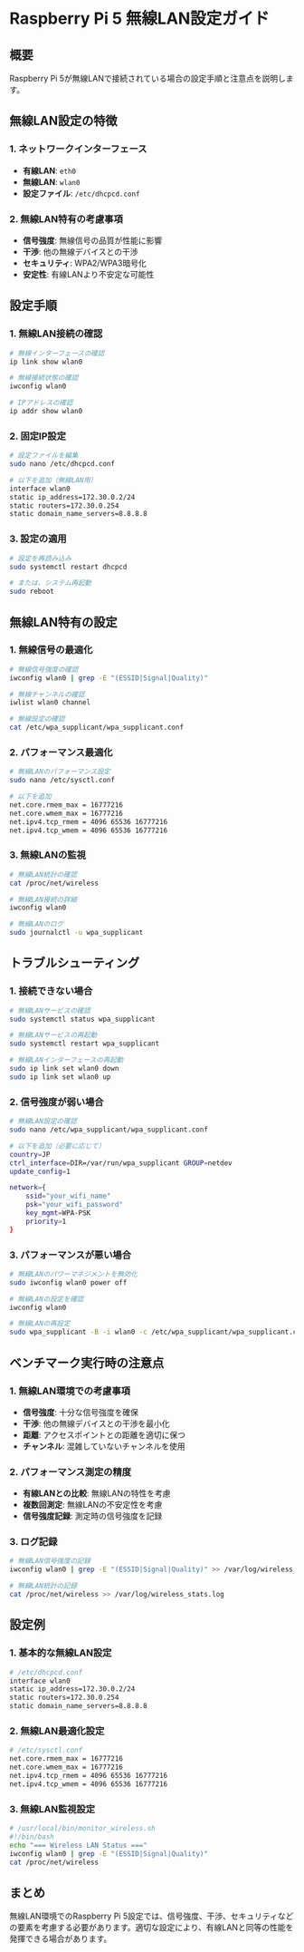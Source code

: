 # Raspberry Pi 5 無線LAN設定ガイド

## 概要

Raspberry Pi 5が無線LANで接続されている場合の設定手順と注意点を説明します。

## 無線LAN設定の特徴

### 1. ネットワークインターフェース
- **有線LAN**: `eth0`
- **無線LAN**: `wlan0`
- **設定ファイル**: `/etc/dhcpcd.conf`

### 2. 無線LAN特有の考慮事項
- **信号強度**: 無線信号の品質が性能に影響
- **干渉**: 他の無線デバイスとの干渉
- **セキュリティ**: WPA2/WPA3暗号化
- **安定性**: 有線LANより不安定な可能性

## 設定手順

### 1. 無線LAN接続の確認

```bash
# 無線インターフェースの確認
ip link show wlan0

# 無線接続状態の確認
iwconfig wlan0

# IPアドレスの確認
ip addr show wlan0
```

### 2. 固定IP設定

```bash
# 設定ファイルを編集
sudo nano /etc/dhcpcd.conf

# 以下を追加（無線LAN用）
interface wlan0
static ip_address=172.30.0.2/24
static routers=172.30.0.254
static domain_name_servers=8.8.8.8
```

### 3. 設定の適用

```bash
# 設定を再読み込み
sudo systemctl restart dhcpcd

# または、システム再起動
sudo reboot
```

## 無線LAN特有の設定

### 1. 無線信号の最適化

```bash
# 無線信号強度の確認
iwconfig wlan0 | grep -E "(ESSID|Signal|Quality)"

# 無線チャンネルの確認
iwlist wlan0 channel

# 無線設定の確認
cat /etc/wpa_supplicant/wpa_supplicant.conf
```

### 2. パフォーマンス最適化

```bash
# 無線LANのパフォーマンス設定
sudo nano /etc/sysctl.conf

# 以下を追加
net.core.rmem_max = 16777216
net.core.wmem_max = 16777216
net.ipv4.tcp_rmem = 4096 65536 16777216
net.ipv4.tcp_wmem = 4096 65536 16777216
```

### 3. 無線LANの監視

```bash
# 無線LAN統計の確認
cat /proc/net/wireless

# 無線LAN接続の詳細
iwconfig wlan0

# 無線LANのログ
sudo journalctl -u wpa_supplicant
```

## トラブルシューティング

### 1. 接続できない場合

```bash
# 無線LANサービスの確認
sudo systemctl status wpa_supplicant

# 無線LANサービスの再起動
sudo systemctl restart wpa_supplicant

# 無線LANインターフェースの再起動
sudo ip link set wlan0 down
sudo ip link set wlan0 up
```

### 2. 信号強度が弱い場合

```bash
# 無線LAN設定の確認
sudo nano /etc/wpa_supplicant/wpa_supplicant.conf

# 以下を追加（必要に応じて）
country=JP
ctrl_interface=DIR=/var/run/wpa_supplicant GROUP=netdev
update_config=1

network={
    ssid="your_wifi_name"
    psk="your_wifi_password"
    key_mgmt=WPA-PSK
    priority=1
}
```

### 3. パフォーマンスが悪い場合

```bash
# 無線LANのパワーマネジメントを無効化
sudo iwconfig wlan0 power off

# 無線LANの設定を確認
iwconfig wlan0

# 無線LANの再設定
sudo wpa_supplicant -B -i wlan0 -c /etc/wpa_supplicant/wpa_supplicant.conf
```

## ベンチマーク実行時の注意点

### 1. 無線LAN環境での考慮事項

- **信号強度**: 十分な信号強度を確保
- **干渉**: 他の無線デバイスとの干渉を最小化
- **距離**: アクセスポイントとの距離を適切に保つ
- **チャンネル**: 混雑していないチャンネルを使用

### 2. パフォーマンス測定の精度

- **有線LANとの比較**: 無線LANの特性を考慮
- **複数回測定**: 無線LANの不安定性を考慮
- **信号強度記録**: 測定時の信号強度を記録

### 3. ログ記録

```bash
# 無線LAN信号強度の記録
iwconfig wlan0 | grep -E "(ESSID|Signal|Quality)" >> /var/log/wireless_signal.log

# 無線LAN統計の記録
cat /proc/net/wireless >> /var/log/wireless_stats.log
```

## 設定例

### 1. 基本的な無線LAN設定

```bash
# /etc/dhcpcd.conf
interface wlan0
static ip_address=172.30.0.2/24
static routers=172.30.0.254
static domain_name_servers=8.8.8.8
```

### 2. 無線LAN最適化設定

```bash
# /etc/sysctl.conf
net.core.rmem_max = 16777216
net.core.wmem_max = 16777216
net.ipv4.tcp_rmem = 4096 65536 16777216
net.ipv4.tcp_wmem = 4096 65536 16777216
```

### 3. 無線LAN監視設定

```bash
# /usr/local/bin/monitor_wireless.sh
#!/bin/bash
echo "=== Wireless LAN Status ==="
iwconfig wlan0 | grep -E "(ESSID|Signal|Quality)"
cat /proc/net/wireless
```

## まとめ

無線LAN環境でのRaspberry Pi 5設定では、信号強度、干渉、セキュリティなどの要素を考慮する必要があります。適切な設定により、有線LANと同等の性能を発揮できる場合があります。
